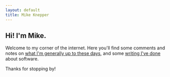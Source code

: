 ```yaml
---
layout: default
title: Mike Knepper
---
```


## Hi! I'm Mike.

Welcome to my corner of the internet.
Here you'll find some comments and notes on [what I'm generally up to these days](./now.html),
and some [writing I've done](./whenever.html) about software.

Thanks for stopping by!
